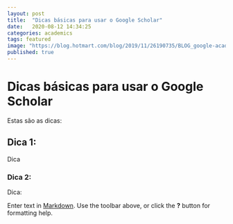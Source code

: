 ```yaml
---
layout: post
title:  "Dicas básicas para usar o Google Scholar"
date:   2020-08-12 14:34:25
categories: academics
tags: featured
image: "https://blog.hotmart.com/blog/2019/11/26190735/BLOG_google-academico-670x419.png"
published: true
---
```

# Dicas básicas para usar o Google Scholar

Estas são as dicas:

## Dica 1:

Dica

### Dica 2:

Dica:



Enter text in [Markdown](http://daringfireball.net/projects/markdown/). Use the toolbar above, or click the **?** button for formatting help.
